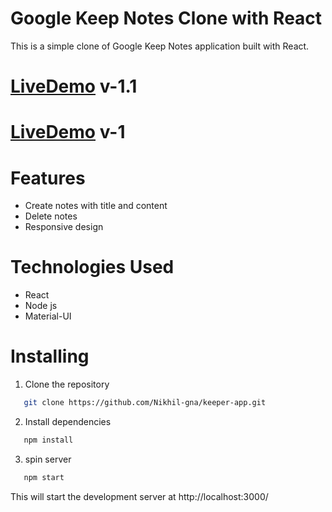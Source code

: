 
# Google Keep Notes Clone with React
  This is a simple clone of Google Keep Notes application built with React.
# [LiveDemo](https://33q10g-3000.csb.app/) v-1.1
# [LiveDemo](https://rryztk.csb.app/) v-1
    
# Features
* Create notes with title and content
* Delete notes
* Responsive design

# Technologies Used
* React
* Node js
* Material-UI

# Installing
1. Clone the repository
```bash
   git clone https://github.com/Nikhil-gna/keeper-app.git
```
2. Install dependencies
```bash
   npm install
```
3. spin server
```bash
   npm start
```
 This will start the development server at http://localhost:3000/
